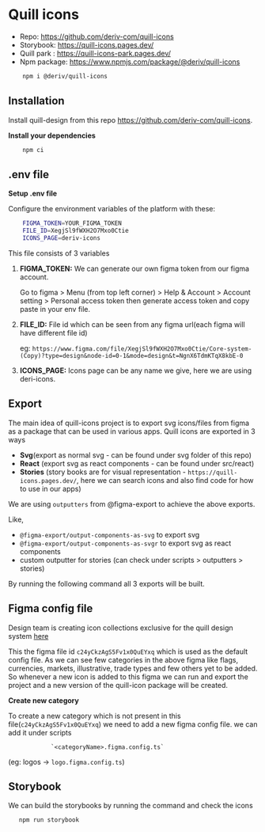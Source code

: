 # Quill icons

- Repo: https://github.com/deriv-com/quill-icons
- Storybook: https://quill-icons.pages.dev/
- Quill park : https://quill-icons-park.pages.dev/
- Npm package: https://www.npmjs.com/package/@deriv/quill-icons

```sh
    npm i @deriv/quill-icons 
```

## Installation

Install quill-design from this repo https://github.com/deriv-com/quill-icons. 
  
**Install your dependencies**

``` sh
    npm ci
```

## .env file

**Setup .env file**

Configure the environment variables of the platform with these:

``` sh
    FIGMA_TOKEN=YOUR_FIGMA_TOKEN
    FILE_ID=XegjSl9fWXH2O7Mxo0Ctie
    ICONS_PAGE=deriv-icons
```

This file consists of 3 variables

1. **FIGMA_TOKEN:** We can generate our own figma token from our figma account. 

      Go to figma > Menu (from top left corner) >  Help & Account >  Account setting > Personal access token then generate access token and copy paste in your env file.

2. **FILE_ID:** File id which can be seen from any figma url(each figma will have different file id)

      eg: `https://www.figma.com/file/XegjSl9fWXH2O7Mxo0Ctie/Core-system-(Copy)?type=design&node-id=0-1&mode=design&t=NgnX6TdmKTqX8kbE-0`

3. **ICONS_PAGE:** Icons page can be any name we give, here we are using deri-icons.

## Export

The main idea of quill-icons project is to export svg icons/files from figma as a package that can be used in various apps. Quill icons are exported in 3 ways

- **Svg**(export as normal svg - can be found under svg folder of this repo)
- **React** (export svg as react components - can be found under src/react)
- **Stories** (story books are for visual representation - `https://quill-icons.pages.dev/`, here we can search icons and also find code for how to use in our apps)


We are using `outputters` from @figma-export to achieve the above exports.

Like, 

- `@figma-export/output-components-as-svg` to export svg
- `@figma-export/output-components-as-svgr`  to export svg as react components
- custom outputter for stories (can check under scripts > outputters > stories)

By running the following command all 3 exports will be built. 
                   
## Figma config file

Design team is creating icon collections exclusive for the quill design system [here]([https://www.figma.com/developers/api#authentication](https://www.figma.com/file/c24yCkzAgS5Fv1x0QuEYxq/Quill-icons-for-FE?type=design&node-id=0-1&mode=design&t=0R38TqbkYiOo84GT-0)) 

This the figma file id `c24yCkzAgS5Fv1x0QuEYxq` which is used as the default config file. 
As we can see few categories in the above figma like flags, currencies, markets, illustrative, trade types and few others yet to be added. So whenever a new icon is added to this figma we can run and export the project and a new version of the quill-icon package will be created. 

**Create new category**

To create a new category which is not present in this file(`c24yCkzAgS5Fv1x0QuEYxq`) we need to add a new figma config file. 
we can add it under scripts

                `<categoryName>.figma.config.ts` 

(eg: logos -> `logo.figma.config.ts`)

## Storybook

We can build the storybooks by running the command and check the icons 

```sh
   npm run storybook
```        



                   
